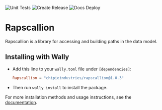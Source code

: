 ![Unit Tests](https://github.com/chipioindustries/rapscallion/actions/workflows/ci.yml/badge.svg)
![Create Release](https://github.com/chipioindustries/rapscallion/actions/workflows/release.yml/badge.svg)
![Docs Deploy](https://github.com/chipioindustries/rapscallion/actions/workflows/docs-deploy.yml/badge.svg)

# Rapscallion

Rapscallion is a library for accessing and building paths in the data model. 

## Installing with Wally

* Add this line to your `wally.toml` file under `[dependencies]`:

	```toml
	Rapscallion = "chipioindustries/rapscallion@1.0.3"
	```

* Then run `wally install` to install the package.

For more installation methods and usage instructions, see the [documentation](https://chipioindustries.github.io/rapscallion).
